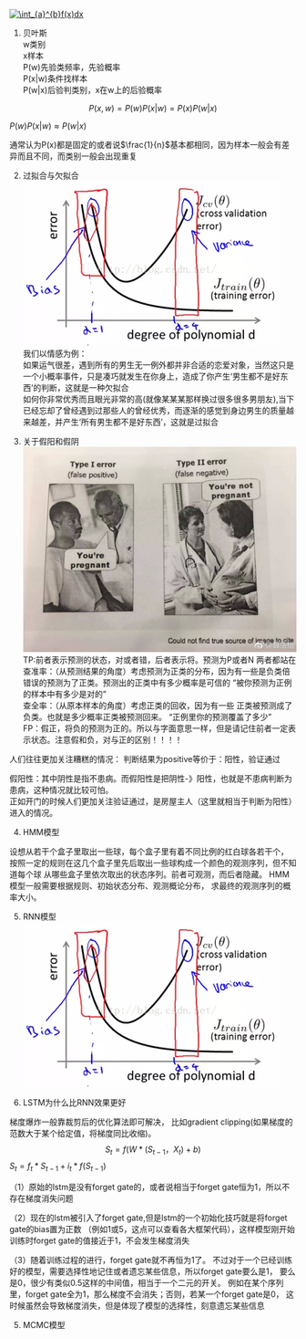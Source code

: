 <a href="https://www.codecogs.com/eqnedit.php?latex=\int_{a}^{b}f(x)dx" target="_blank"><img src="https://latex.codecogs.com/gif.latex?\int_{a}^{b}f(x)dx" title="\int_{a}^{b}f(x)dx" /></a>


1. 贝叶斯<br>
w类别<br>
x样本<br>
P(w)先验类频率，先验概率<br>
P(x|w)条件找样本<br>
P(w|x)后验判类别，x在w上的后验概率<br>

$$P(x,w)=P(w)P(x|w)=P(x)P(w|x)$$

$P(w)P(x|w) \approx  P(w|x)$

通常认为P(x)都是固定的或者说$\frac{1}{n}$基本都相同，因为样本一般会有差异而且不同，而类别一般会出现重复<br>

2. 过拟合与欠拟合<br>
![tu neibu](./illustration_pic/fit.jpeg)<br>
我们以情感为例：<br>
如果运气很差，遇到所有的男生无一例外都并非合适的恋爱对象，当然这只是一个小概率事件，只是凑巧就发生在你身上，造成了你产生‘男生都不是好东西’的判断，这就是一种欠拟合<br>
如何你非常优秀而且眼光非常的高(就像某某某那样换过很多很多男朋友),当下已经忘却了曾经遇到过那些人的曾经优秀，而逐渐的感觉到身边男生的质量越来越差，并产生‘所有男生都不是好东西’，这就是过拟合<br>

3. 关于假阳和假阴<br>
![tu neibu](./illustration_pic/compare.jpg)
TP:前者表示预测的状态，对或者错，后者表示将。预测为P或者N
两者都站在<br>
查准率：（从预测结果的角度）考虑预测为正类的分布，因为有一些是负类倍错误的预测为了正类。预测出的正类中有多少概率是可信的
“被你预测为正例的样本中有多少是对的”<br>
查全率：（从原本样本的角度）考虑正类的回收，因为有一些 正类被预测成了负类。也就是多少概率正类被预测回来。
“正例里你的预测覆盖了多少”<br>
FP：假正，将负的预测为正的。所以与字面意思一样，但是请记住前者一定表示状态。注意假和负，对与正的区别！！！！<br>

人们往往更加关注糟糕的情况：
判断结果为positive等价于：阳性，验证通过<br>

假阳性：其中阴性是指不患病。而假阳性是把阴性-》阳性，也就是不患病判断为患病，这种情况就比较可怕。<br>
正如开门的时候人们更加关注验证通过，是房屋主人（这里就相当于判断为阳性）进入的情况。<br>

4. HMM模型<br>

设想从若干个盒子里取出一些球，每个盒子里有着不同比例的红白球各若干个，
按照一定的规则在这几个盒子里先后取出一些球构成一个颜色的观测序列，但不知道每个球
从哪些盒子里依次取出的状态序列。前者可观测，而后者隐藏。
HMM模型一般需要根据规则、初始状态分布、观测概论分布，
求最终的观测序列的概率大小。

5. RNN模型
![tu neibu](./illustration_pic/fit.jpeg)<br>


6. LSTM为什么比RNN效果更好

梯度爆炸一般靠裁剪后的优化算法即可解决，
比如gradient clipping(如果梯度的范数大于某个给定值，将梯度同比收缩)。
$$S_t = f(W*(S_{t-1}，X_t)+b)$$
$S_t = f_t*S_{t-1}+i_t*f(S_{t-1})$

（1）原始的lstm是没有forget gate的，或者说相当于forget gate恒为1，所以不存在梯度消失问题

（2）现在的lstm被引入了forget gate,但是lstm的一个初始化技巧就是将forget gate的bias置为正数
  （例如1或5，这点可以查看各大框架代码），这样模型刚开始训练时forget gate的值接近于1，不会发生梯度消失

（3）随着训练过程的进行，forget gate就不再恒为1了。
    不过对于一个已经训练好的模型，需要选择性地记住或者遗忘某些信息，所以forget gate要么是1，
    要么是0，很少有类似0.5这样的中间值，相当于一个二元的开关。
    例如在某个序列里，forget gate全为1，那么梯度不会消失；否则，若某一个forget gate是0，
    这时候虽然会导致梯度消失，但是体现了模型的选择性，刻意遗忘某些信息

5. MCMC模型

